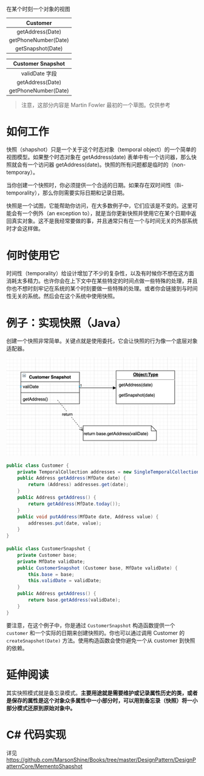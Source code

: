 在某个时刻一个对象的视图

|       Customer       |
| :------------------: |
|   getAddress(Date)   |
| getPhoneNumber(Date) |
|  getSnapshot(Date)   |

|  Customer Snapshot   |
| :------------------: |
|    validDate 字段    |
|   getAddress(Date)   |
| getPhoneNumber(Date) |

> 注意，这部分内容是 Martin Fowler 最初的一个草图。仅供参考

# 如何工作

快照（shapshot）只是一个关于这个时态对象（temporal object）的一个简单的视图模型。如果整个时态对象在 getAddress(date) 表单中有一个访问器，那么快照就会有一个访问器 getAddress(date)。快照的所有问题都是临时的（non-temporay）。

当你创建一个快照时，你必须提供一个合适的日期。如果存在双时间性（Bi-temporality），那么你则需要实际日期和记录日期。

快照是一个试图，它能帮助你访问，在大多数例子中，它们应该是不变的。这里可能会有一个例外（an exception to），就是当你更新快照并使用它在某个日期中返回真实对象。这不是我经常要做的事，并且通常只有在一个与时间无关的外部系统时才会这样做。

# 何时使用它

时间性（temporality）给设计增加了不少的复杂性，以及有时候你不想在这方面消耗太多精力。也许你会在上下文中在某些特定的时间点做一些特殊的处理，并且你也不想时刻牢记在系统的某个时刻要做一些特殊的处理。或者你会链接到与时间性无关的系统。然后会在这个系统中使用快照。

# 例子：实现快照（Java）

创建一个快照非常简单。关键点就是使用委托，它会让快照的行为像一个底层对象适配器。

![](asserts/snapshot.png)

```java
public class Customer {
    private TemporalCollection addresses = new SingleTemporalCollection();
    public Address getAddress(MfDate date) {
        return (Address) addresses.get(date);
    }
    public Address getAddress() {
    	return getAddress(MfDate.today());
    }
    public void putAddress(MfDate date, Address value) {
    	addresses.put(date, value);
    }
}

public class CustomerSnapshot {
    private Customer base;
    private MfDate validDate;
    public CustomerSnapshot (Customer base, MfDate validDate) {
        this.base = base;
        this.validDate = validDate;
    }
    public Address getAddress() {
	    return base.getAddress(validDate);
    }
}
```

要注意，在这个例子中，你是通过 `CustomerSnapshot` 构造函数提供一个 `customer` 和一个实际的日期来创建快照的。你也可以通过调用 Customer 的 `createSnapshot(Date)` 方法。使用构造函数会使你避免一个从 customer 到快照的依赖。

# 延伸阅读

其实快照模式就是备忘录模式。**主要用途就是需要维护或记录属性历史的类，或者是保存的属性是这个对象众多属性中一小部分时，可以用到备忘录（快照）将一小部分模式还原到原始对象中。**

# C# 代码实现

详见 https://github.com/MarsonShine/Books/tree/master/DesignPattern/DesignPatternCore/MementoShapshot

